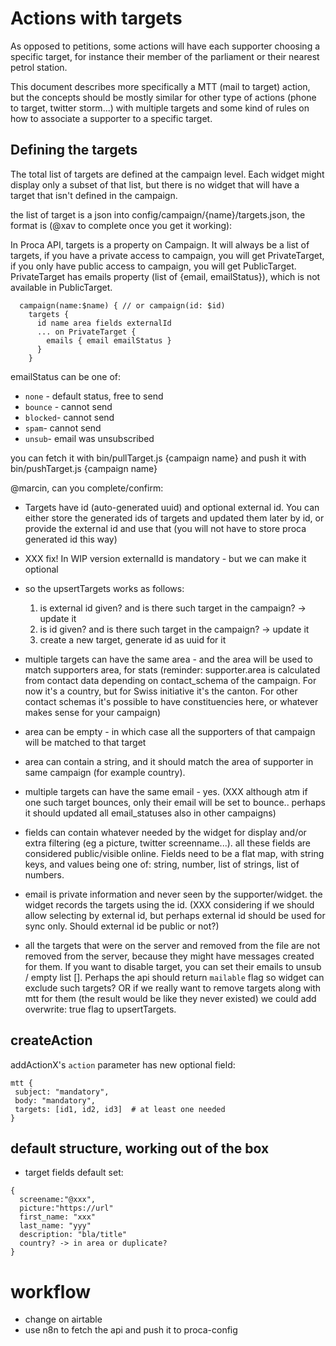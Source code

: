 
# Actions with targets

As opposed to petitions, some actions will have each supporter choosing a specific target, for instance their member of the parliament or their nearest petrol station.

This document describes more specifically a MTT (mail to target) action, but the concepts should be mostly similar for other type of actions (phone to target, twitter storm...) with multiple targets and some kind of rules on how to associate a supporter to a specific target.

## Defining the targets

The total list of targets are defined at the campaign level. Each widget might display only a subset of that list, but there is no widget that will have a target that isn't defined in the campaign.

the list of target is a json into config/campaign/{name}/targets.json, the format is (@xav to complete once you get it working):

In Proca API, targets is a property on Campaign. It will always be a list of targets, if you have a private access to campaign, you will get PrivateTarget, if you only have public access to campaign, you will get PublicTarget.
PrivateTarget has emails property (list of {email, emailStatus}), which is not available in PublicTarget.

```
  campaign(name:$name) { // or campaign(id: $id)
    targets {
      id name area fields externalId
      ... on PrivateTarget {
        emails { email emailStatus }
      }
    }
```

emailStatus can be one of:

- `none` - default status, free to send
- `bounce` - cannot send
- `blocked`- cannot send
- `spam`- cannot send
- `unsub`- email was unsubscribed

you can fetch it with bin/pullTarget.js {campaign name}
and push it with bin/pushTarget.js {campaign name}

@marcin, can you complete/confirm:

- Targets have id (auto-generated uuid) and optional external id. You can either store the generated ids of targets and updated them later by id, or provide the external id and use that (you will not have to store proca generated id this way)
- XXX fix! In WIP version externalId is mandatory - but we can make it optional

- so the upsertTargets works as follows:

  1. is external id given? and is there such target in the campaign? -> update it
  2. is id given? and is there such target in the campaign? -> update it
  3. create a new target, generate id as uuid for it

- multiple targets can have the same area - and the area will be used to match supporters area, for stats (reminder: supporter.area is calculated from contact data depending on contact_schema of the campaign. For now it's a country, but for Swiss initiative it's the canton. For other contact schemas it's possible to have constituencies here, or whatever makes sense for your campaign)
- area can be empty - in which case all the supporters of that campaign will be matched to that target
- area can contain a string, and it should match the area of supporter in same campaign (for example country).
- multiple targets can have the same email - yes. (XXX although atm if one such target bounces, only their email will be set to bounce.. perhaps it should updated all email_statuses also in other campaigns)
- fields can contain whatever needed by the widget for display and/or extra filtering (eg a picture, twitter screenname...). all these fields are considered public/visible online. Fields need to be a flat map, with string keys, and values being one of: string, number, list of strings, list of numbers.
- email is private information and never seen by the supporter/widget. the widget records the targets using the id. (XXX considering if we should allow selecting by external id, but perhaps external id should be used for sync only. Should external id be public or not?)
- all the targets that were on the server and removed from the file are not removed from the server, because they might have messages created for them. If you want to disable target, you can set their emails to unsub / empty list []. Perhaps the api should return `mailable` flag so widget can exclude such targets? OR if we really want to remove targets along with mtt for them (the result would be like they never existed) we could add overwrite: true flag to upsertTargets.

## createAction

addActionX's `action` parameter has new optional field:

```
mtt {
 subject: "mandatory",
 body: "mandatory",
 targets: [id1, id2, id3]  # at least one needed
}

```

## default structure, working out of the box

- target fields default set:

```
{
  screename:"@xxx",
  picture:"https://url"
  first_name: "xxx"
  last_name: "yyy"
  description: "bla/title"
  country? -> in area or duplicate?
}
```
# workflow

- change on airtable
- use n8n to fetch the api and push it to proca-config
 


